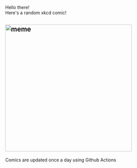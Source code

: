 Hello there! <br>Here's a random xkcd comic!<br>
## <img src="https://imgs.xkcd.com/comics/legal_hacks.png" alt="meme" width="400"/><br>
Comics are updated once a day using Github Actions